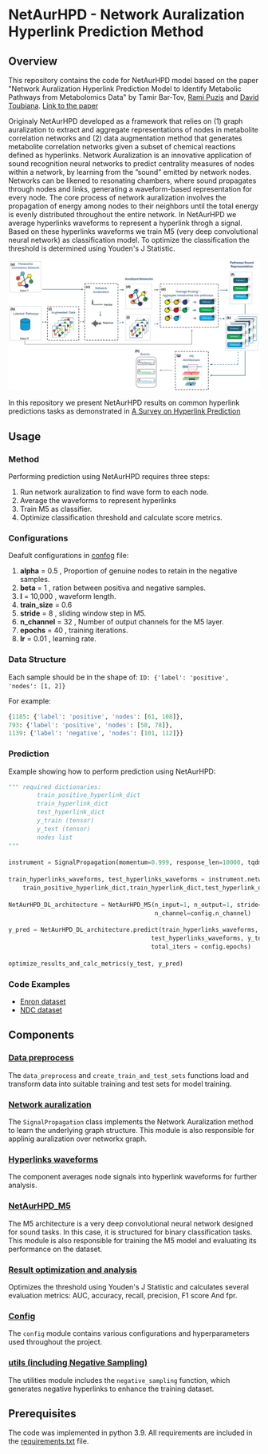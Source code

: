 # NetAurHPD - Network Auralization Hyperlink Prediction Method

## Overview
This repository contains the code for NetAurHPD model based on the paper "Network Auralization Hyperlink Prediction Model to Identify Metabolic Pathways from Metabolomics Data" by Tamir Bar-Tov, [Rami Puzis](https://scholar.google.com/citations?user=SfJ_pOYAAAAJ&hl=iw&oi=sra) and [David Toubiana](https://scholar.google.com/citations?user=-l5S-ScAAAAJ&hl=iw&oi=sra). [Link to the paper](https://arxiv.org/pdf/2410.22030)

Originaly NetAurHPD developed as a framework that relies on (1) graph auralization to extract and aggregate representations of nodes in metabolite correlation networks and (2) data augmentation method that generates metabolite correlation networks given a subset of chemical reactions defined as hyperlinks. Network Auralization is an innovative application of sound recognition neural networks to predict centrality measures of nodes within a network, by learning from the ”sound” emitted by network nodes. Networks can be likened to resonating chambers, where sound propagates through nodes and links, generating a waveform-based representation for every node. The core process of network auralization involves the propagation of energy among nodes to their neighbors until the total energy is evenly distributed throughout the entire network. In NetAurHPD we average hyperlinks waveforms to represent a hyperlink throgh a signal. Based on these hyperlinks waveforms we train M5 (very deep convolutional neural network) as classification model. To optimize the classification the threshold is determined using Youden's J Statistic.

![NetAurHPD_pipeline](https://github.com/TamirBar-Tov/NetAurHPD-Network-Auralization-Hyperlink-Prediction-Method/blob/master/NetAurHPD/NetAurHPD_pipeline.png)

In this repository we present NetAurHPD results on common hyperlink predictions tasks as demonstrated in [A Survey on Hyperlink Prediction](https://scholar.harvard.edu/sites/scholar.harvard.edu/files/canc/files/2207.02911.pdf)

## Usage
### Method
Performing prediction using NetAurHPD requires three steps:
1. Run network auralization to find wave form to each node.
2. Average the waveforms to represent hyperlinks
3. Train M5 as classifier.
4. Optimize classification threshold and calculate score metrics.

### Configurations
Deafult configurations in [confog](https://github.com/TamirBar-Tov/NetAurHPD-Network-Auralization-Hyperlink-Prediction-Method/blob/master/NetAurHPD/config.py) file:
1. **alpha** = 0.5 , Proportion of genuine nodes to retain in the negative samples.
2. **beta** = 1 , ration between positiva and negative samples.
3. **l** = 10,000 , waveform length.
4. **train_size** = 0.6
5. **stride** = 8 , sliding window step in M5.
6. **n_channel** = 32 , Number of output channels for the M5 layer. 
7. **epochs** = 40 , training iterations.
8. **lr** = 0.01 , learning rate.

### Data Structure
Each sample should be in the shape of: `ID: {'label': 'positive', 'nodes': [1, 2]}`

For example:
```python
{1185: {'label': 'positive', 'nodes': [61, 108]}, 
793: {'label': 'positive', 'nodes': [58, 78]},
1139: {'label': 'negative', 'nodes': [101, 112]}}
```

### Prediction
Example showing how to perform prediction using NetAurHPD:
```python
""" required dictionaries: 
        train_positive_hyperlink_dict
        train_hyperlink_dict
        test_hyperlink_dict
        y_train (tensor)
        y_test (tensor)
        nodes list
"""

instrument = SignalPropagation(momentum=0.999, response_len=10000, tqdm=lambda x: x, device) 

train_hyperlinks_waveforms, test_hyperlinks_waveforms = instrument.networkx_auralization(
    train_positive_hyperlink_dict,train_hyperlink_dict,test_hyperlink_dict,nodes,how_graph=True)

NetAurHPD_DL_architecture = NetAurHPD_M5(n_input=1, n_output=1, stride=config.stride,
                                         n_channel=config.n_channel)
                                         
y_pred = NetAurHPD_DL_architecture.predict(train_hyperlinks_waveforms, y_train, 
                                        test_hyperlinks_waveforms, y_test,lr=config.lr,
                                        total_iters = config.epochs)
                                     
optimize_results_and_calc_metrics(y_test, y_pred)

```
### Code Examples
- [Enron dataset](https://github.com/TamirBar-Tov/NetAurHPD-Network-Auralization-Hyperlink-Prediction-Method/tree/master/Examples/Enron)
- [NDC dataset](https://github.com/TamirBar-Tov/NetAurHPD-Network-Auralization-Hyperlink-Prediction-Method/tree/master/Examples/NDC)

## Components
### [Data preprocess](https://github.com/TamirBar-Tov/NetAurHPD-Network-Auralization-Hyperlink-Prediction-Method/blob/master/Examples/data_preprocess.py)
The `data_preprocess` and `create_train_and_test_sets` functions load and transform data into suitable training and test sets for model training.

### [Network auralization](https://github.com/TamirBar-Tov/NetAurHPD-Network-Auralization-Hyperlink-Prediction-Method/blob/master/NetAurHPD/network_auralization.py)
The `SignalPropagation` class implements the Network Auralization method to learn the underlying graph structure. This module is also responsible for applinig auralization over networkx graph.

### [Hyperlinks waveforms](https://github.com/TamirBar-Tov/NetAurHPD-Network-Auralization-Hyperlink-Prediction-Method/blob/master/NetAurHPD/hyperlinks_waveforms.py)
The component averages node signals into hyperlink waveforms for further analysis.

### [NetAurHPD_M5](https://github.com/TamirBar-Tov/NetAurHPD-Network-Auralization-Hyperlink-Prediction-Method/blob/master/NetAurHPD/NetAurHPD_M5.py)
The M5 architecture is a very deep convolutional neural network designed for sound tasks. In this case, it is structured for binary classification tasks. This module is also responsible for training the M5 model and evaluating its performance on the dataset.

### [Result optimization and analysis](https://github.com/TamirBar-Tov/NetAurHPD-Network-Auralization-Hyperlink-Prediction-Method/blob/master/NetAurHPD/result_optimization_and_analysis.py)
Optimizes the threshold using Youden's J Statistic and calculates several evaluation metrics: AUC, accuracy, recall, precision, F1 score And fpr.

### [Config](https://github.com/TamirBar-Tov/NetAurHPD-Network-Auralization-Hyperlink-Prediction-Method/blob/master/NetAurHPD/config.py)
The `config` module contains various configurations and hyperparameters used throughout the project.

### [utils (including Negative Sampling)](https://github.com/TamirBar-Tov/NetAurHPD-Network-Auralization-Hyperlink-Prediction-Method/blob/master/Examples/utils.py)
The utilities module includes the `negative_sampling` function, which generates negative hyperlinks to enhance the training dataset.



## Prerequisites
The code was implemented in python 3.9. All requirements are included in the [requirements.txt](https://github.com/TamirBar-Tov/NetAurHPD-Network-Auralization-Hyperlink-Prediction-Method/blob/master/NetAurHPD/requirments.txt) file.
